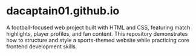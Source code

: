 # dacaptain01.github.io
A football-focused web project built with HTML and CSS, featuring match highlights, player profiles, and fan content. This repository demonstrates how to structure and style a sports-themed website while practicing core frontend development skills.
